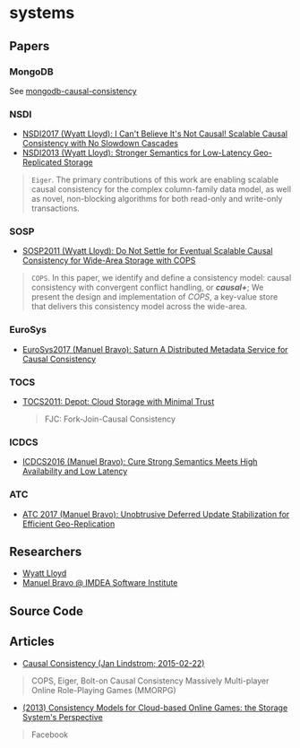 # systems

## Papers

### MongoDB
See [mongodb-causal-consistency](https://github.com/hengxin/mongodb/blob/master/mongodb-docs/mongodb-causal-consistency.md)

### NSDI
- [NSDI2017 (Wyatt Lloyd): I Can't Believe It's Not Causal! Scalable Causal Consistency with No Slowdown Cascades]()
- [NSDI2013 (Wyatt Lloyd): Stronger Semantics for Low-Latency Geo-Replicated Storage]()
> `Eiger`. The primary contributions of this work are enabling scalable causal consistency 
for the complex column-family data model, as well as novel, 
non-blocking algorithms for both read-only and write-only transactions.

### SOSP
- [SOSP2011 (Wyatt Lloyd): Do Not Settle for Eventual Scalable Causal Consistency for Wide-Area Storage with COPS]()
> `COPS`. In this paper, we identify and define a consistency model: 
causal consistency with convergent conflict handling, or ***causal+***;
> We present the design and implementation of *COPS*,
a key-value store that delivers this consistency model across the wide-area.

### EuroSys
- [EuroSys2017 (Manuel Bravo): Saturn A Distributed Metadata Service for Causal Consistency]()

### TOCS
- [TOCS2011: Depot: Cloud Storage with Minimal Trust]()
  > FJC: Fork-Join-Causal Consistency

### ICDCS
- [ICDCS2016 (Manuel Bravo): Cure Strong Semantics Meets High Availability and Low Latency]()

### ATC
- [ATC 2017 (Manuel Bravo): Unobtrusive Deferred Update Stabilization for Efficient Geo-Replication]()

## Researchers
- [Wyatt Lloyd](https://www.cs.princeton.edu/~wlloyd/)
- [Manuel Bravo @ IMDEA Software Institute](https://sites.google.com/view/manuelbravo)

## Source Code

## Articles
- [Causal Consistency (Jan Lindstrom; 2015-02-22)](https://mariadb.org/causal-consistency/)
> COPS, Eiger, Bolt-on Causal Consistency
> Massively Multi-player Online Role-Playing Games (MMORPG)
  - [(2013) Consistency Models for Cloud-based Online Games: the Storage System's Perspective](https://pdfs.semanticscholar.org/e371/b40896e63bef3592e971773055c304c6011a.pdf?_ga=2.116073605.2083703173.1580642097-1344665591.1580642097)
> Facebook
